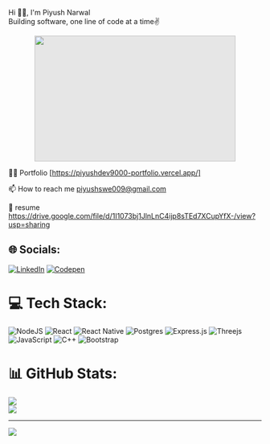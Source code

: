 
Hi 🙏🏻, I'm Piyush Narwal<br>Building software, one line of code at a time✌️<br>    

<img style="display: block;-webkit-user-select: none;margin: auto;cursor: zoom-in;background-color: hsl(0, 0%, 90%);" src="https://camo.githubusercontent.com/cae12fddd9d6982901d82580bdf321d81fb299141098ca1c2d4891870827bf17/68747470733a2f2f6d69726f2e6d656469756d2e636f6d2f6d61782f313336302f302a37513379765349765f7430696f4a2d5a2e676966" width="400" height="250">


👨‍💻 Portfolio [https://piyushdev9000-portfolio.vercel.app/]

📫 How to reach me piyushswe009@gmail.com

📄 resume https://drive.google.com/file/d/1I1073bj1JlnLnC4ijp8sTEd7XCupYfX-/view?usp=sharing

## 🌐 Socials:
[![LinkedIn](https://img.shields.io/badge/LinkedIn-%230077B5.svg?logo=linkedin&logoColor=white)](https://linkedin.com/in/https://www.linkedin.com/in/piyush-narwal-85641a1a3/) [![Codepen](https://img.shields.io/badge/Codepen-000000?style=for-the-badge&logo=codepen&logoColor=white)](https://codepen.io/https://codepen.io/PiyushDev9000) 

# 💻 Tech Stack:
![NodeJS](https://img.shields.io/badge/node.js-6DA55F?style=for-the-badge&logo=node.js&logoColor=white) ![React](https://img.shields.io/badge/react-%2320232a.svg?style=for-the-badge&logo=react&logoColor=%2361DAFB) ![React Native](https://img.shields.io/badge/react_native-%2320232a.svg?style=for-the-badge&logo=react&logoColor=%2361DAFB) ![Postgres](https://img.shields.io/badge/postgres-%23316192.svg?style=for-the-badge&logo=postgresql&logoColor=white) ![Express.js](https://img.shields.io/badge/express.js-%23404d59.svg?style=for-the-badge&logo=express&logoColor=%2361DAFB) ![Threejs](https://img.shields.io/badge/threejs-black?style=for-the-badge&logo=three.js&logoColor=white) ![JavaScript](https://img.shields.io/badge/javascript-%23323330.svg?style=for-the-badge&logo=javascript&logoColor=%23F7DF1E) ![C++](https://img.shields.io/badge/c++-%2300599C.svg?style=for-the-badge&logo=c%2B%2B&logoColor=white) ![Bootstrap](https://img.shields.io/badge/bootstrap-%23563D7C.svg?style=for-the-badge&logo=bootstrap&logoColor=white)
# 📊 GitHub Stats:

![](https://github-readme-streak-stats.herokuapp.com/?user=PiyushDev9000&theme=dark&hide_border=false)<br/>
![](https://github-readme-stats.vercel.app/api/top-langs/?username=PiyushDev9000&theme=dark&hide_border=false&include_all_commits=true&count_private=false&layout=compact)

---
[![](https://visitcount.itsvg.in/api?id=PiyushDev9000&icon=0&color=0)](https://visitcount.itsvg.in)

<!-- Proudly created with GPRM ( https://gprm.itsvg.in ) -->
